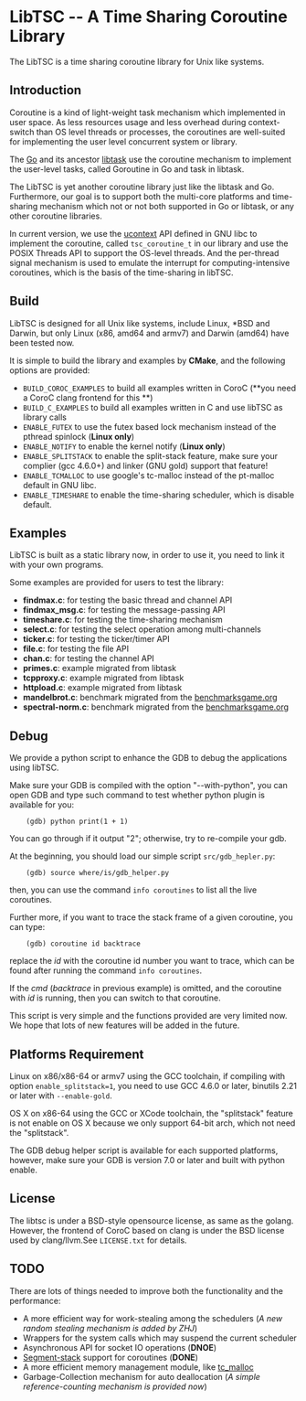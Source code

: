 # LibTSC -- A Time Sharing Coroutine Library

The LibTSC is a time sharing coroutine library for Unix like systems.

## Introduction

Coroutine is a kind of light-weight task mechanism which implemented in user space. As less resources usage and less overhead during context-switch than OS level threads or processes, the coroutines are well-suited for implementing the user level concurrent system or library.

The [Go](http://golang.org) and its ancestor [libtask](http://swtch.com/libtask/) use the coroutine mechanism to implement the user-level tasks, called Goroutine in Go and task in libtask.

The LibTSC is yet another coroutine library just like the libtask and Go.
Furthermore, our goal is to support both the multi-core platforms and time-sharing mechanism which not or not both supported in Go or libtask, or any other coroutine libraries.

In current version, we use the [ucontext](http://en.wikipedia.org/wiki/Setcontext) API defined in GNU libc to implement the coroutine, 
called `tsc_coroutine_t` in our library and use the POSIX Threads API to support the OS-level threads. 
And the per-thread signal mechanism is used to emulate the interrupt for computing-intensive coroutines, which is the basis of the time-sharing in libTSC.

## Build

LibTSC is designed for all Unix like systems, include Linux, *BSD and Darwin,
but only Linux (x86, amd64 and armv7) and Darwin (amd64) have been tested now.

It is simple to build the library and examples by **CMake**, and the following options
are provided:

- `BUILD_COROC_EXAMPLES` to build all examples written in CoroC (**you need a CoroC clang frontend for this **)
- `BUILD_C_EXAMPLES` to build all examples written in C and use libTSC as library calls
- `ENABLE_FUTEX` to use the futex based lock mechanism instead of the pthread spinlock (**Linux only**)
- `ENABLE_NOTIFY` to enable the kernel notify (**Linux only**)
- `ENABLE_SPLITSTACK` to enable the split-stack feature, make sure your complier (gcc 4.6.0+) and linker (GNU gold) support that feature!
- `ENABLE_TCMALLOC` to use google's tc-malloc instead of the pt-malloc default in GNU libc.
- `ENABLE_TIMESHARE` to enable the time-sharing scheduler, which is disable default.


## Examples

LibTSC is built as a static library now, in order to use it, you need to link it with your own programs.

Some examples are provided for users to test the library:

- **findmax.c**: for testing the basic thread and channel API
- **findmax_msg.c**: for testing the message-passing API
- **timeshare.c**: for testing the time-sharing mechanism
- **select.c**: for testing the select operation among multi-channels
- **ticker.c**: for testing the ticker/timer API
- **file.c**: for testing the file API
- **chan.c**: for testing the channel API
- **primes.c**: example migrated from libtask
- **tcpproxy.c**: example migrated from libtask
- **httpload.c**: example migrated from libtask
- **mandelbrot.c**: benchmark migrated from the [benchmarksgame.org](http://benchmarksgame.alioth.debian.org)
- **spectral-norm.c**: benchmark migrated from the [benchmarksgame.org](http://benchmarksgame.alioth.debian.org)

## Debug

We provide a python script to enhance the GDB to debug the applications using libTSC.

Make sure your GDB is compiled with the option "--with-python", 
you can open GDB and type such command to test whether python plugin is available for you:

        (gdb) python print(1 + 1)

You can go through if it output "2"; otherwise, try to re-compile your gdb.

At the beginning, you should load our simple script `src/gdb_hepler.py`:
        
        (gdb) source where/is/gdb_helper.py

then, you can use the command `info coroutines` to list all the live coroutines.

Further more, if you want to trace the stack frame of a given coroutine, you can type:

        (gdb) coroutine id backtrace

replace the *id* with the coroutine id number you want to trace, which can be found after running 
the command `info coroutines`.

If the *cmd* (*backtrace* in previous example) is omitted, and the coroutine with *id* is running, 
then you can switch to that coroutine.

This script is very simple and the functions provided are very limited now.
We hope that lots of new features will be added in the future.

## Platforms Requirement

Linux on x86/x86-64 or armv7 using the GCC toolchain,
if compiling with option `enable_splitstack=1`, you need to use GCC 4.6.0 or later, binutils 2.21 or later with `--enable-gold`.

OS X on x86-64 using the GCC or XCode toolchain,
the "splitstack" feature is not enable on OS X because we only support 64-bit arch, which not need the "splitstack".

The GDB debug helper script is available for each supported platforms, however,
make sure your GDB is version 7.0 or later and built with python enable.

## License

The libtsc is under a BSD-style opensource license, as same as the golang.
However, the frontend of CoroC based on clang is under the BSD license used by clang/llvm.See `LICENSE.txt` for details.

## TODO

There are lots of things needed to improve both the functionality and the performance:

- A more efficient way for work-stealing among the schedulers (*A new random stealing mechanism is added by ZHJ*)
- Wrappers for the system calls which may suspend the current scheduler
- Asynchronous API for socket IO operations (**DNOE**)
- [Segment-stack](http://gcc.gnu.org/wiki/SplitStacks) support for coroutines (**DONE**)
- A more efficient memory management module, like [tc_malloc](http://goog-perftools.sourceforge.net/doc/tcmalloc.html)
- Garbage-Collection mechanism for auto deallocation (*A simple reference-counting mechanism is provided now*)

